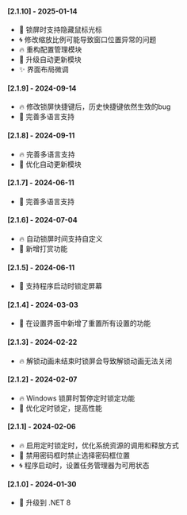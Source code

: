 #### [2.1.10] - 2025-01-14
* 🌈 锁屏时支持隐藏鼠标光标
* 🌀 修改缩放比例可能导致窗口位置异常的问题
* 🔥 重构配置管理模块
* 🎉 升级自动更新模块
* ✨ 界面布局微调

#### [2.1.9] - 2024-09-14
* 🔥 修改锁屏快捷键后，历史快捷键依然生效的bug
* 🌈 完善多语言支持

#### [2.1.8] - 2024-09-11
* 🔥 完善多语言支持
* 🌈 优化自动更新模块

#### [2.1.7] - 2024-06-11
* 🌈 完善多语言支持

#### [2.1.6] - 2024-07-04
* 🔥 自动锁屏时间支持自定义
* 🌈 新增打赏功能

#### [2.1.5] - 2024-06-11
* 🌈 支持程序启动时锁定屏幕

#### [2.1.4] - 2024-03-03
* 🌈 在设置界面中新增了重置所有设置的功能

#### [2.1.3] - 2024-02-22
* 🔥 解锁动画未结束时锁屏会导致解锁动画无法关闭

#### [2.1.2] - 2024-02-07
* 🔥 Windows 锁屏时暂停定时锁定功能
* 🌈 优化定时锁定，提高性能

#### [2.1.1] - 2024-02-06
* 🔥 启用定时锁定时，优化系统资源的调用和释放方式
* 🌈 禁用密码框时禁止选择密码框位置
* 🌀 程序启动时，设置任务管理器为可用状态

#### [2.1.0] - 2024-01-30
* 🌈 升级到 .NET 8
